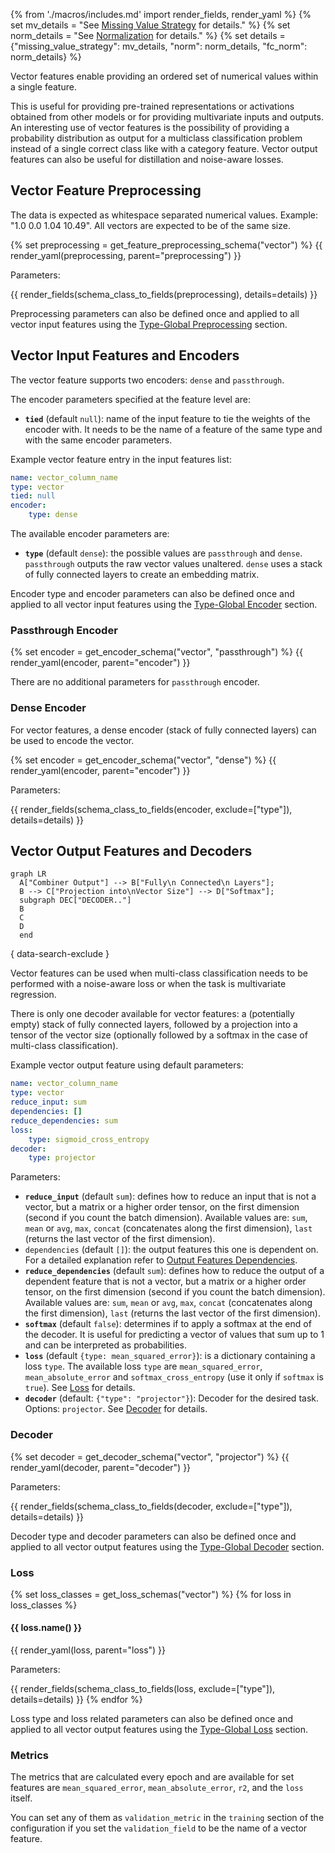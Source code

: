 {% from './macros/includes.md' import render_fields, render_yaml %}
{% set mv_details = "See [Missing Value Strategy](./input_features.md#missing-value-strategy) for details." %}
{% set norm_details = "See [Normalization](../combiner.md#normalization) for details." %}
{% set details = {"missing_value_strategy": mv_details, "norm": norm_details, "fc_norm": norm_details} %}

Vector features enable providing an ordered set of numerical values within a single feature.

This is useful for providing pre-trained representations or activations obtained from other models or for providing
multivariate inputs and outputs. An interesting use of vector features is the possibility of providing a probability
distribution as output for a multiclass classification problem instead of a single correct class like with a category
feature. Vector output features can also be useful for distillation and noise-aware losses.

## Vector Feature Preprocessing

The data is expected as whitespace separated numerical values. Example: "1.0 0.0 1.04 10.49".  All vectors are expected to be of the same size.

{% set preprocessing = get_feature_preprocessing_schema("vector") %}
{{ render_yaml(preprocessing, parent="preprocessing") }}

Parameters:

{{ render_fields(schema_class_to_fields(preprocessing), details=details) }}

Preprocessing parameters can also be defined once and applied to all vector input features using the [Type-Global Preprocessing](../defaults.md#type-global-preprocessing) section.

## Vector Input Features and Encoders

The vector feature supports two encoders: `dense` and `passthrough`.

The encoder parameters specified at the feature level are:

- **`tied`** (default `null`): name of the input feature to tie the weights of the encoder with. It needs to be the name of
a feature of the same type and with the same encoder parameters.

Example vector feature entry in the input features list:

```yaml
name: vector_column_name
type: vector
tied: null
encoder: 
    type: dense
```

The available encoder parameters are:

- **`type`** (default `dense`): the possible values are `passthrough` and `dense`. `passthrough` outputs the
raw vector values unaltered. `dense` uses a stack of fully connected layers to create an embedding matrix.

Encoder type and encoder parameters can also be defined once and applied to all vector input features using the
[Type-Global Encoder](../defaults.md#type-global-encoder) section.

### Passthrough Encoder

{% set encoder = get_encoder_schema("vector", "passthrough") %}
{{ render_yaml(encoder, parent="encoder") }}

There are no additional parameters for `passthrough` encoder.

### Dense Encoder

For vector features, a dense encoder (stack of fully connected layers) can be used to encode the vector.  

{% set encoder = get_encoder_schema("vector", "dense") %}
{{ render_yaml(encoder, parent="encoder") }}

Parameters:

{{ render_fields(schema_class_to_fields(encoder, exclude=["type"]), details=details) }}

## Vector Output Features and Decoders

``` mermaid
graph LR
  A["Combiner Output"] --> B["Fully\n Connected\n Layers"];
  B --> C["Projection into\nVector Size"] --> D["Softmax"];
  subgraph DEC["DECODER.."]
  B
  C
  D
  end
```
{ data-search-exclude }

Vector features can be used when multi-class classification needs to be performed with a noise-aware loss or when the task is multivariate regression.

There is only one decoder available for vector features: a (potentially empty) stack of fully connected layers, followed
by a projection into a tensor of the vector size (optionally followed by a softmax in the case of multi-class classification).

Example vector output feature using default parameters:

```yaml
name: vector_column_name
type: vector
reduce_input: sum
dependencies: []
reduce_dependencies: sum
loss:
    type: sigmoid_cross_entropy
decoder:
    type: projector
```

Parameters:

- **`reduce_input`** (default `sum`): defines how to reduce an input that is not a vector, but a matrix or a higher order tensor, on the first dimension (second if you count the batch dimension). Available values are: `sum`, `mean` or `avg`, `max`, `concat` (concatenates along the first dimension), `last` (returns the last vector of the first dimension).
- `dependencies` (default `[]`): the output features this one is dependent on. For a detailed explanation refer to [Output Features Dependencies](#output-features-dependencies).
- **`reduce_dependencies`** (default `sum`): defines how to reduce the output of a dependent feature that is not a vector, but a matrix or a higher order tensor, on the first dimension (second if you count the batch dimension). Available values are: `sum`, `mean` or `avg`, `max`, `concat` (concatenates along the first dimension), `last` (returns the last vector of the first dimension).
- **`softmax`** (default `false`): determines if to apply a softmax at the end of the decoder. It is useful for predicting a vector of values that sum up to 1 and can be interpreted as probabilities.
- **`loss`** (default `{type: mean_squared_error}`): is a dictionary containing a loss `type`. The available loss `type` are `mean_squared_error`, `mean_absolute_error` and `softmax_cross_entropy` (use it only if `softmax` is `true`). See [Loss](#loss) for details.
- **`decoder`** (default: `{"type": "projector"}`): Decoder for the desired task. Options: `projector`. See [Decoder](#decoder) for details.

### Decoder

{% set decoder = get_decoder_schema("vector", "projector") %}
{{ render_yaml(decoder, parent="decoder") }}

Parameters:

{{ render_fields(schema_class_to_fields(decoder, exclude=["type"]), details=details) }}

Decoder type and decoder parameters can also be defined once and applied to all vector output features using the [Type-Global Decoder](../defaults.md#type-global-decoder) section.

### Loss

{% set loss_classes = get_loss_schemas("vector") %}
{% for loss in loss_classes %}

#### {{ loss.name() }}

{{ render_yaml(loss, parent="loss") }}

Parameters:

{{ render_fields(schema_class_to_fields(loss, exclude=["type"]), details=details) }}
{% endfor %}

Loss type and loss related parameters can also be defined once and applied to all vector output features using the [Type-Global Loss](../defaults.md#type-global-loss) section.

### Metrics

The metrics that are calculated every epoch and are available for set features are `mean_squared_error`, `mean_absolute_error`, `r2`, and the `loss` itself.

You can set any of them as `validation_metric` in the `training` section of the configuration if you set the
`validation_field` to be the name of a vector feature.
